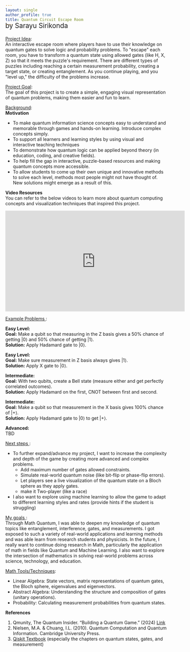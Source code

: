 ```yaml
---
layout: single
author_profile: true
title: Quantum Circuit Escape Room
---
```

<br>
<p style="margin-top:-2.3em; font-size:1.3rem;">by Sarayu Sirikonda</p>

<ins>Project Idea</ins>:<br>An interactive escape room where players have to use their knowledge on quantum gates to solve logic and probability problems. To "escape" each room, you have to transform a quantum state using allowed gates (like H, X, Z) so that it meets the puzzle's requirement. There are different types of puzzles including reaching a certain measurement probability, creating a target state, or creating entanglement. As you continue playing, and you "level up," the difficulty of the problems increase.

<ins>Project Goal</ins>:<br>The goal of this project is to create a simple, engaging visual representation of quantum problems, making them easier and fun to learn.

<ins>Background</ins>:<br>
**Motivation**
- To make quantum information science concepts easy to understand and memorable through games and hands-on learning. Introduce complex concepts simply. 
- To support all learners and learning styles by using visual and interactive teaching techniques
- To demonstrate how quantum logic can be applied beyond theory (in education, coding, and creative fields).
- To help fill the gap in interactive, puzzle-based resources and making quantum concepts more accessible.
- To allow students to come up their own unique and innovative methods to solve each level, methods most people might not have thought of. New solutions might emerge as a result of this.

**Video Resources**<br>
You can refer to the below videos to learn more about quantum computing concepts and visualization techniques that inspired this project.
<iframe width="560" height="315" src="https://www.youtube.com/embed/JhHMJCUmq28?si=TbYyMoFIY_ZEvCVh" title="YouTube video player" frameborder="0" allow="accelerometer; autoplay; clipboard-write; encrypted-media; gyroscope; picture-in-picture; web-share" referrerpolicy="strict-origin-when-cross-origin" allowfullscreen></iframe>
<br>

<ins> Example Problems </ins>:

<b>Easy Level:</b><br>
<b>Goal:</b> Make a qubit so that measuring in the Z basis gives a 50% chance of getting |0⟩ and 50% chance of getting |1⟩.<br>
<b>Solution:</b> Apply Hadamard gate to |0⟩.<br>

<b>Easy Level:</b><br>
<b>Goal:</b> Make sure measurement in Z basis always gives |1⟩.<br>
<b>Solution:</b> Apply X gate to |0⟩.<br>

<b>Intermediate:</b><br>
<b>Goal:</b> With two qubits, create a Bell state (measure either and get perfectly correlated outcomes).<br>
<b>Solution:</b> Apply Hadamard on the first, CNOT between first and second.<br>

<b>Intermediate:</b><br>
<b>Goal:</b> Make a qubit so that measurement in the X basis gives 100% chance of |+⟩.<br>
<b>Solution:</b> Apply Hadamard gate to |0⟩ to get |+⟩.<br>

<b>Advanced:</b><br>
TBD

<ins> Next steps </ins>:
- To further expand/advance my project, I want to increase the complexity and depth of the game by creating more advanced and complex problems.
  - Add maximum number of gates allowed constraints.
  - Simulate real-world quantum noise (like bit-flip or phase-flip errors).
  - Let players see a live visualization of the quantum state on a Bloch sphere as they apply gates.
  - make it Two-player (like a race)
- I also want to explore using machine learning to allow the game to adapt to different learning styles and rates (provide hints if the student is struggling)

<ins> My goals </ins>: <br>
Through Math Quantum, I was able to deepen my knowledge of quantum topics like entanglement, interference, gates, and measurements. I got exposed to such a variety of real-world applications and learning methods and was able learn from research students and physicists. In the future, I really want to continue doing research in Math, particularly the application of math in fields like Quantum and Machine Learning. I also want to explore the intersection of mathematics in solving real-world problems across science, technology, and education.

<ins>Math Tools/Techniques</ins>:<br>
- Linear Algebra: State vectors, matrix representations of quantum gates, the Bloch sphere, eigenvalues and eigenvectors.
- Abstract Algebra: Understanding the structure and composition of gates (unitary operations).
- Probability: Calculating measurement probabilities from quantum states.

**References**
1. Qmunity, The Quantum Insider. “Building a Quantum Game.” (2024) [Link](https://qmunity.thequantuminsider.com/2024/06/11/building-a-quantum-game/)
2. Nielsen, M.A. & Chuang, I.L. (2010). Quantum Computation and Quantum Information. Cambridge University Press.
3. [Qiskit Textbook](https://qiskit.org/textbook/ch-states/index.html) (especially the chapters on quantum states, gates, and measurement)
